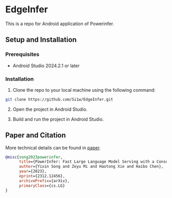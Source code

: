 # EdgeInfer

This is a repo for Android application of Powerinfer.

## Setup and Installation

### Prerequisites

- Android Studio 2024.2.1 or later

### Installation

1. Clone the repo to your local machine using the following command:

```bash
git clone https://github.com/Si1w/EdgeInfer.git
```

2. Open the project in Android Studio.

3. Build and run the project in Android Studio.

## Paper and Citation
More technical details can be found in [paper](https://ipads.se.sjtu.edu.cn/_media/publications/powerinfer-20231219.pdf).

```bibtex
@misc{song2023powerinfer,
      title={PowerInfer: Fast Large Language Model Serving with a Consumer-grade GPU},
      author={Yixin Song and Zeyu Mi and Haotong Xie and Haibo Chen},
      year={2023},
      eprint={2312.12456},
      archivePrefix={arXiv},
      primaryClass={cs.LG}
}
```

